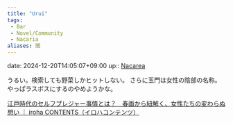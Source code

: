 ```yaml
---
title: "Urui"
tags:
 - Bar
 - Novel/Community
 - Nacaria
aliases: 閠
---
```


date: 2024-12-20T14:05:07+09:00
up:: [Nacarea](Nacarea.md)

うるい。検索しても野菜しかヒットしない。
さらに玉門は女性の陰部の名称。やっぱラスボスにするのやめようかな。

[江戸時代のセルフプレジャー事情とは？　春画から紐解く、女性たちの変わらぬ想い ｜ iroha CONTENTS（イロハコンテンツ）](https://iroha-contents.com/culture/2023.html)

